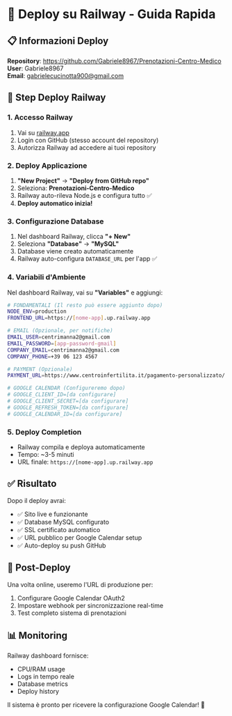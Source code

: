 # 🚀 Deploy su Railway - Guida Rapida

## 📋 Informazioni Deploy

**Repository**: https://github.com/Gabriele8967/Prenotazioni-Centro-Medico  
**User**: Gabriele8967  
**Email**: gabrielecucinotta900@gmail.com

## 🔧 Step Deploy Railway

### 1. Accesso Railway
1. Vai su [railway.app](https://railway.app)
2. Login con GitHub (stesso account del repository)
3. Autorizza Railway ad accedere ai tuoi repository

### 2. Deploy Applicazione
1. **"New Project"** → **"Deploy from GitHub repo"**
2. Seleziona: **Prenotazioni-Centro-Medico**
3. Railway auto-rileva Node.js e configura tutto ✅
4. **Deploy automatico inizia!**

### 3. Configurazione Database
1. Nel dashboard Railway, clicca **"+ New"**
2. Seleziona **"Database"** → **"MySQL"**
3. Database viene creato automaticamente
4. Railway auto-configura `DATABASE_URL` per l'app ✅

### 4. Variabili d'Ambiente
Nel dashboard Railway, vai su **"Variables"** e aggiungi:

```bash
# FONDAMENTALI (Il resto può essere aggiunto dopo)
NODE_ENV=production
FRONTEND_URL=https://[nome-app].up.railway.app

# EMAIL (Opzionale, per notifiche)
EMAIL_USER=centrimanna2@gmail.com
EMAIL_PASSWORD=[app-password-gmail]
COMPANY_EMAIL=centrimanna2@gmail.com
COMPANY_PHONE=+39 06 123 4567

# PAYMENT (Opzionale)
PAYMENT_URL=https://www.centroinfertilita.it/pagamento-personalizzato/

# GOOGLE CALENDAR (Configureremo dopo)
# GOOGLE_CLIENT_ID=[da configurare]
# GOOGLE_CLIENT_SECRET=[da configurare]
# GOOGLE_REFRESH_TOKEN=[da configurare]
# GOOGLE_CALENDAR_ID=[da configurare]
```

### 5. Deploy Completion
- Railway compila e deploya automaticamente
- Tempo: ~3-5 minuti
- URL finale: `https://[nome-app].up.railway.app`

## ✅ Risultato

Dopo il deploy avrai:
- ✅ Sito live e funzionante
- ✅ Database MySQL configurato
- ✅ SSL certificato automatico  
- ✅ URL pubblico per Google Calendar setup
- ✅ Auto-deploy su push GitHub

## 🔧 Post-Deploy

Una volta online, useremo l'URL di produzione per:
1. Configurare Google Calendar OAuth2
2. Impostare webhook per sincronizzazione real-time
3. Test completo sistema di prenotazioni

## 📊 Monitoring

Railway dashboard fornisce:
- CPU/RAM usage
- Logs in tempo reale  
- Database metrics
- Deploy history

Il sistema è pronto per ricevere la configurazione Google Calendar! 🎯
